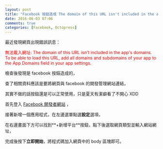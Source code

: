```yaml
---
layout: post
title: "Facebook 按鈕造成 The domain of this URL isn't included in the app's domains... 錯誤 如:讚(like)、分享(share)、登入(login)...等"
date: 2016-06-03 07:06
comments: true
categories: [Facebook, Octopress]
---
```


最近發現網頁出現錯誤訊息：

<font color="red">無法載入網址: The domain of this URL isn't included in the app's domains. To be able to load this URL, add all domains and subdomains of your app to the App Domains field in your app settings.</font>

檢查後發現是 facebook 按鈕造成的，

查了相關資料應該是要將網頁與 facebook 的開發管理網站連結，

其實不做的話按鈕還是可以正常使用，只是夏天有潔癖看了不開心 XDD

首先登入 [Facebook 開發者網站](https://developers.facebook.com) ，

接著新增一個應用程式，在左邊選單點選**設定**選項，

在右邊畫面下方可以找到**+新增平台**按鈕，點下後選取網頁類型並輸入網站網址，

完成後按下**立即開始**，將程式碼加入網頁中的 body 區塊即可。



